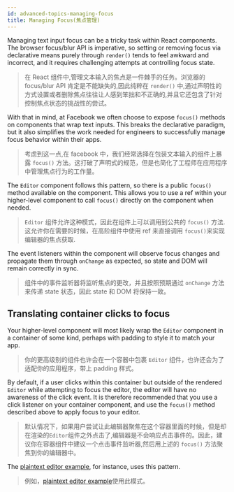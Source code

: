 ```yaml
---
id: advanced-topics-managing-focus
title: Managing Focus(焦点管理)
---
```


Managing text input focus can be a tricky task within React components. The browser
focus/blur API is imperative, so setting or removing focus via declarative means
purely through `render()` tends to feel awkward and incorrect, and it requires
challenging attempts at controlling focus state.

> 在 React 组件中,管理文本输入的焦点是一件棘手的任务。浏览器的 focus/blur API 肯定是不能缺失的,因此纯粹在 `render()` 中,通过声明性的方式设置或者删除焦点往往让人感到笨拙和不正确的,并且它还包含了针对控制焦点状态的挑战性的尝试。

With that in mind, at Facebook we often choose to expose `focus()` methods
on components that wrap text inputs. This breaks the declarative paradigm,
but it also simplifies the work needed for engineers to successfully manage
focus behavior within their apps.

> 考虑到这一点,在 facebook 中，我们经常选择在包装文本输入的组件上暴露 `focus()` 方法。这打破了声明式的规范，但是也简化了工程师在应用程序中管理焦点行为的工作量。

The `Editor` component follows this pattern, so there is a public `focus()`
method available on the component. This allows you to use a ref within your
higher-level component to call `focus()` directly on the component when needed.

> `Editor` 组件允许这种模式，因此在组件上可以调用到公共的 `focus()` 方法.这允许你在需要的时候，在高阶组件中使用 ref 来直接调用 `focus()`来实现编辑器的焦点获取.

The event listeners within the component will observe focus changes and
propagate them through `onChange` as expected, so state and DOM will remain
correctly in sync.

> 组件中的事件监听器将监听焦点的更改，并且按照预期通过 `onChange` 方法来传递 state 状态，因此 state 和 DOM 将保持一致。

## Translating container clicks to focus

Your higher-level component will most likely wrap the `Editor` component in a
container of some kind, perhaps with padding to style it to match your app.

> 你的更高级别的组件也许会在一个容器中包裹 `Editor` 组件，也许还会为了适配你的应用程序，带上 padding 样式。

By default, if a user clicks within this container but outside of the rendered
`Editor` while attempting to focus the editor, the editor will have no awareness
of the click event. It is therefore recommended that you use a click listener
on your container component, and use the `focus()` method described above to
apply focus to your editor.

> 默认情况下，如果用户尝试让此编辑器聚焦在这个容器里面的时候，但是却在渲染的`Editor`组件之外点击了,编辑器是不会响应点击事件的。因此，建议你在容器组件中建议一个点击事件监听器,然后用上述的 `focus()` 方法聚焦到你的编辑器中。

The [plaintext editor example](https://github.com/facebook/draft-js/tree/master/examples/draft-0-10-0/plaintext),
for instance, uses this pattern.

> 例如，[plaintext editor example](https://github.com/facebook/draft-js/tree/master/examples/draft-0-10-0/plaintext)使用此模式。
